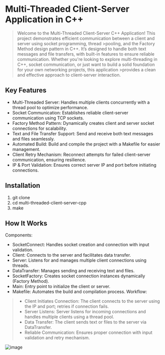 # Multi-Threaded Client-Server Application in C++

>Welcome to the Multi-Threaded Client-Server C++ Application! This project demonstrates efficient communication between a client and server using socket programming, thread >pooling, and the Factory Method design pattern in C++. It’s designed to handle both text messages and file transfers, with built-in features to ensure reliable communication.
>Whether you're looking to explore multi-threading in C++, socket communication, or just want to build a solid foundation for your own networking projects, this application >provides a clean and effective approach to client-server interaction.

## Key Features
  - Multi-Threaded Server: Handles multiple clients concurrently with a thread pool to optimize performance.
  - Socket Communication: Establishes reliable client-server communication using TCP sockets.
  - Factory Method Pattern: Dynamically creates client and server socket connections for scalability.
  - Text and File Transfer Support: Send and receive both text messages and files seamlessly.
  - Automated Build: Build and compile the project with a Makefile for easier management.
  - Client Retry Mechanism: Reconnect attempts for failed client-server communication, ensuring resilience.
  - IP & Port Validation: Ensures correct server IP and port before initiating connections.

## Installation
1. git clone
2. cd multi-threaded-client-server-cpp
3. make
   
## How It Works
Components:
- SocketConnect: Handles socket creation and connection with input validation.
- Client: Connects to the server and facilitates data transfer.
- Server: Listens for and manages multiple client connections using threads.
- DataTransfer: Manages sending and receiving text and files.
- SocketFactory: Creates socket connection instances dynamically (Factory Method).
- Main: Entry point to initialize the client or server.
- Makefile: Automates the build and compilation process.
Workflow:
> - Client Initiates Connection: The client connects to the server using the IP and port; retries if connection fails.
> - Server Listens: Server listens for incoming connections and handles multiple clients using a thread pool.
> - Data Transfer: The client sends text or files to the server via DataTransfer.
> - Reliable Communication: Ensures proper connection with input validation and retry mechanism.


![image](https://github.com/user-attachments/assets/7b3cbff4-3a21-4118-b76b-70c769871810)



